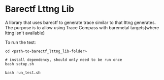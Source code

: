 # Barectf Lttng Lib

A library that uses barectf to generate trace similar to that lttng generates. The purpose is to allow using Trace Compass with baremetal targets(where lttng isn't available)

To run the test:

```shell
cd <path-to-barectf_lttng_lib-folder>

# install dependency, should only need to be run once
bash setup.sh

bash run_test.sh
```
